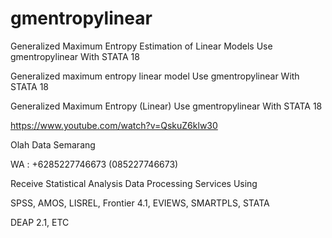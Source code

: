 # gmentropylinear
Generalized Maximum Entropy Estimation of Linear Models Use gmentropylinear With STATA 18

Generalized maximum entropy linear model Use gmentropylinear With STATA 18

Generalized Maximum Entropy (Linear) Use gmentropylinear With STATA 18

https://www.youtube.com/watch?v=QskuZ6klw30

Olah Data Semarang

WA : +6285227746673 (085227746673)

Receive Statistical Analysis Data Processing Services Using

SPSS, AMOS, LISREL, Frontier 4.1, EVIEWS, SMARTPLS, STATA

DEAP 2.1, ETC
